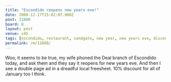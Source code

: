 ```yaml
---
title: "Escondido reopens new years eve!"
date: 2008-12-17T15:02:07.000Z
post: 11880
board: 8
layout: post
venue: v45
tags: [escondido, restaurant, sandgate, new year, new years eve, discount]
permalink: /m/11880/
---
```

Woo, it seems to be true, my wife phoned the Deal branch of Escondido today, and ask them and they say it reopens for new years eve. And then I see a double page ad in a dreadful local freesheet. 10% discount for all of January too I think.
